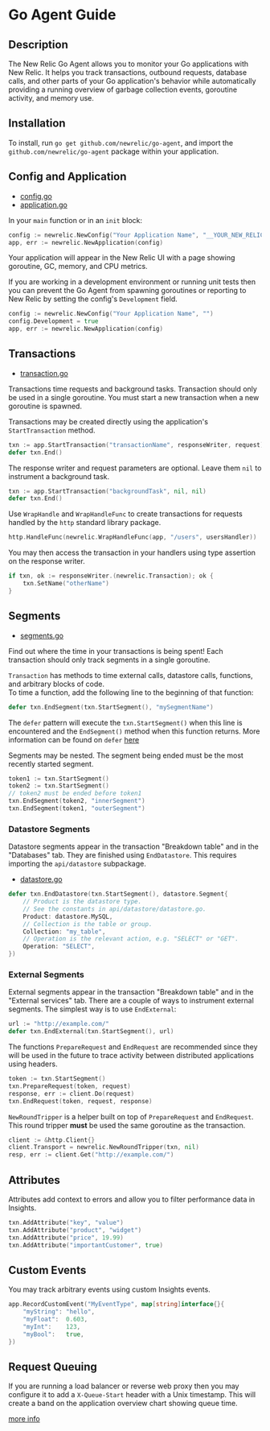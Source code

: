 # Go Agent Guide

## Description

The New Relic Go Agent allows you to monitor your Go applications with New
Relic.  It helps you track transactions, outbound requests, database calls, and
other parts of your Go application's behavior while automatically providing a
running overview of garbage collection events, goroutine activity, and memory
use.

## Installation

To install, run `go get github.com/newrelic/go-agent`, and import the
`github.com/newrelic/go-agent` package within your application.

## Config and Application

* [config.go](api/config.go)
* [application.go](api/application.go)

In your `main` function or in an `init` block:

```go
config := newrelic.NewConfig("Your Application Name", "__YOUR_NEW_RELIC_LICENSE_KEY__")
app, err := newrelic.NewApplication(config)
```

Your application will appear in the New Relic UI with a page showing goroutine,
GC, memory, and CPU metrics.

If you are working in a development environment or running unit tests then you
can prevent the Go Agent from spawning goroutines or reporting to New Relic
by setting the config's `Development` field.

```go
config := newrelic.NewConfig("Your Application Name", "")
config.Development = true
app, err := newrelic.NewApplication(config)
```

## Transactions

* [transaction.go](api/transaction.go)

Transactions time requests and background tasks.  Transaction should only be
used in a single goroutine.  You must start a new transaction when a new
goroutine is spawned.

Transactions may be created directly using the application's `StartTransaction`
method.

```go
txn := app.StartTransaction("transactionName", responseWriter, request)
defer txn.End()
```

The response writer and request parameters are optional.  Leave them `nil` to
instrument a background task.

```go
txn := app.StartTransaction("backgroundTask", nil, nil)
defer txn.End()
```

Use `WrapHandle` and `WrapHandleFunc` to create transactions for requests
handled by the `http` standard library package.

```go
http.HandleFunc(newrelic.WrapHandleFunc(app, "/users", usersHandler))
```

You may then access the transaction in your handlers using type assertion on the
response writer.

```go
if txn, ok := responseWriter.(newrelic.Transaction); ok {
	txn.SetName("otherName")
}
```

## Segments

* [segments.go](api/segments.go)

Find out where the time in your transactions is being spent!  Each transaction
should only track segments in a single goroutine.

`Transaction` has methods to time external calls, datastore calls, functions,
and arbitrary blocks of code.  
To time a function, add the following line to the
beginning of that function:

```go
defer txn.EndSegment(txn.StartSegment(), "mySegmentName")
```

The `defer` pattern will execute the `txn.StartSegment()` when this line is
encountered and the `EndSegment()` method when this function returns.  More
information can be found on `defer` [here](https://gobyexample.com/defer)

Segments may be nested.  The segment being ended must be the most recently
started segment.

```go
token1 := txn.StartSegment()
token2 := txn.StartSegment()
// token2 must be ended before token1
txn.EndSegment(token2, "innerSegment")
txn.EndSegment(token1, "outerSegment")
```

### Datastore Segments

Datastore segments appear in the transaction "Breakdown table" and in the
"Databases" tab.  They are finished using `EndDatastore`.  This requires
importing the `api/datastore` subpackage.

* [datastore.go](api/datastore/datastore.go)

```go
defer txn.EndDatastore(txn.StartSegment(), datastore.Segment{
	// Product is the datastore type.
	// See the constants in api/datastore/datastore.go.
	Product: datastore.MySQL,
	// Collection is the table or group.
	Collection: "my_table",
	// Operation is the relevant action, e.g. "SELECT" or "GET".
	Operation: "SELECT",
})
```

### External Segments

External segments appear in the transaction "Breakdown table" and in the
"External services" tab.  There are a couple of ways to instrument external
segments.  The simplest way is to use `EndExternal`:

```go
url := "http://example.com/"
defer txn.EndExternal(txn.StartSegment(), url)
```

The functions `PrepareRequest` and `EndRequest` are recommended since they will
be used in the future to trace activity between distributed applications using
headers.

```go
token := txn.StartSegment()
txn.PrepareRequest(token, request)
response, err := client.Do(request)
txn.EndRequest(token, request, response)
```

`NewRoundTripper` is a helper built on top of `PrepareRequest` and `EndRequest`.
This round tripper **must** be used the same goroutine as the transaction.

```go
client := &http.Client{}
client.Transport = newrelic.NewRoundTripper(txn, nil)
resp, err := client.Get("http://example.com/")
```

## Attributes

Attributes add context to errors and allow you to filter performance data
in Insights.

```go
txn.AddAttribute("key", "value")
txn.AddAttribute("product", "widget")
txn.AddAttribute("price", 19.99)
txn.AddAttribute("importantCustomer", true)
```

## Custom Events

You may track arbitrary events using custom Insights events.

```go
app.RecordCustomEvent("MyEventType", map[string]interface{}{
	"myString": "hello",
	"myFloat":  0.603,
	"myInt":    123,
	"myBool":   true,
})
```

## Request Queuing

If you are running a load balancer or reverse web proxy then you may configure
it to add a `X-Queue-Start` header with a Unix timestamp.  This will create a
band on the application overview chart showing queue time.

[more info](docs.newrelic.com/docs/apm/applications-menu/features/request-queuing-tracking-front-end-time)
